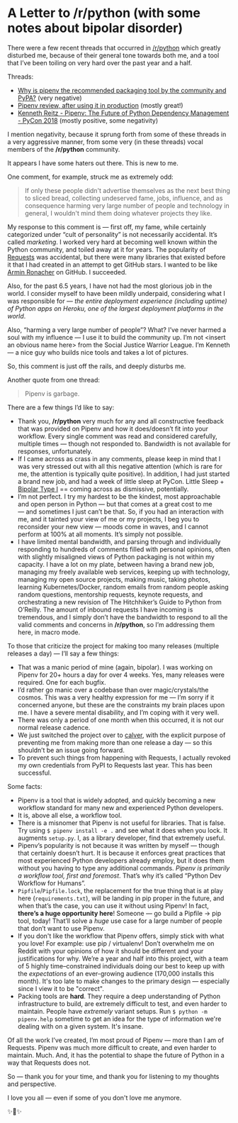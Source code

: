 # A Letter to /r/python (with some notes about bipolar disorder)

There were a few recent threads that occurred in [/r/python](https://reddit.com/r/python) which greatly disturbed me, because of their general tone towards both me, and a tool that I’ve been toiling on very hard over the past year and a half.

Threads:
- [Why is pipenv the recommended packaging tool by the community and PyPA?](https://www.reddit.com/r/Python/comments/8jd6aq/why_is_pipenv_the_recommended_packaging_tool_by/) (very negative)
- [Pipenv review, after using it in production](https://www.reddit.com/r/Python/comments/8jhtkh/pipenv_review_after_using_it_in_production/) (mostly great!)
- [Kenneth Reitz - Pipenv: The Future of Python Dependency Management - PyCon 2018](https://www.reddit.com/r/Python/comments/8jfmv8/kenneth_reitz_pipenv_the_future_of_python/) (mostly positive, some negativity)

I mention negativity, because it sprung forth from some of these threads in a very aggressive manner, from some very (in these threads) vocal members of the **/r/python** community.

It appears I have some haters out there. This is new to me.

One comment, for example, struck me as extremely odd:

> If only these people didn't advertise themselves as the next best thing to sliced bread, collecting undeserved fame, jobs, influence, and as consequence harming very large number of people and technology in general, I wouldn't mind them doing whatever projects they like.

My response to this comment is — first off, my fame, while certainly categorized under “cult of personality” is not necessarily accidental. It’s called *marketing*. I worked very hard at becoming well known within the Python community, and toiled away at it for years. The popularity of [Requests](https://python-requests.org) was accidental, but there were many libraries that existed before it that I had created in an attempt to get GitHub stars. I wanted to be like [Armin Ronacher](https://github.com/mitsuhiko) on GitHub. I succeeded.

Also, for the past 6.5 years, I have not had the most glorious job in the world. I consider myself to have been mildly underpaid, considering what I was responsible for — *the entire deployment experience (including uptime) of Python apps on Heroku, one of the largest deployment platforms in the world*.

Also, “harming a very large number of people”? What? I’ve never harmed a soul with my influence — I use it to build the community up. I’m not \<insert an obvious name here\> from the Social Justice Warrior League. I’m Kenneth — a nice guy who builds nice tools and takes a lot of pictures.

So, this comment is just off the rails, and deeply disturbs me.

Another quote from one thread:

> Pipenv is garbage.

There are a few things I’d like to say:

- Thank you, **/r/python** very much for any and all constructive feedback that was provided on Pipenv and how it does/doesn’t fit into your workflow. Every single comment was read and considered carefully, multiple times — though not responded to. Bandwidth is not available for responses, unfortunately.
- If I came across as crass in any comments, please keep in mind that I was very stressed out with all this negative attention (which is rare for me, the attention is typically quite positive). In addition, I had just started a brand new job, and had a week of little sleep at PyCon. Little Sleep + [Bipolar Type I](https://www.kennethreitz.org/essays/mentalhealtherror-an-exception-occurred) == coming across as dismissive, potentially.
- I’m not perfect. I try my hardest to be the kindest, most approachable and open person in Python — but that comes at a great cost to me — and sometimes I just can’t be that. So, if you had an interaction with me, and it tainted your view of me or my projects, I beg you to reconsider your new view — moods come in waves, and I cannot perform at 100% at all moments. It’s simply not possible.
- I have limited mental bandwidth, and parsing through and individually responding to hundreds of comments filled with personal opinions, often with slightly misaligned views of Python packaging is not within my capacity. I have a lot on my plate, between having a brand new job, managing my freely available web services, keeping up with technology, managing my open source projects, making music, taking photos, learning Kubernetes/Docker, random emails from random people asking random questions, mentorship requests, keynote requests, and orchestrating a new revision of The Hitchhiker’s Guide to Python from O’Reilly. The amount of inbound requests I have incoming is tremendous, and I simply don’t have the bandwidth to respond to all the valid comments and concerns in **/r/python**, so I’m addressing them here, in macro mode.

To those that criticize the project for making too many releases (multiple releases a day) — I’ll say a few things:

- That was a manic period of mine (again, bipolar). I was working on Pipenv for 20+ hours a day for over 4 weeks. Yes, many releases were required. One for each bugfix.
- I’d rather go manic over a codebase than over magic/crystals/the cosmos. This was a very healthy expression for me — I’m sorry if it concerned anyone, but these are the constraints my brain places upon me. I have a severe mental disability, and I’m coping with it very well.
- There was only a period of one month when this occurred, it is not our normal release cadence.
- We just switched the project over to [calver](http://calver.org), with the explicit purpose of preventing me from making more than one release a day — so this shouldn’t be an issue going forward.
- To prevent such things from happening with Requests, I actually revoked my own credentials from PyPI to Requests last year. This has been successful.

Some facts:

- Pipenv is a tool that is widely adopted, and quickly becoming a new workflow standard for many new and experienced Python developers.
- It is, above all else, a workflow tool.
- There is a misnomer that Pipenv is not useful for libraries. That is false. Try using `$ pipenv install -e .` and see what it does when you lock. It augments `setup.py`. I, as a library developer, find that extremely useful.
- Pipenv’s popularity is not because it was written by myself — though that certainly doesn’t hurt. It is because it enforces great practices that most experienced Python developers already employ, but it does them without you having to type any additional commands. *Pipenv is primarily a workflow tool, first and foremost*. That’s why it’s called “Python Dev Workflow for Humans”.
- `Pipfile`/`Pipfile.lock`, the replacement for the true thing that is at play here (`requirements.txt`), will be landing in pip proper in the future, and when that’s the case, you can use it without using Pipenv! In fact, **there’s a huge opportunity here**! Someone — go build a Pipfile -\> pip tool, today! That’ll solve a *huge* use case for a large number of people that don’t want to use Pipenv.
- If you don't like the workflow that Pipenv offers, simply stick with what you love! For example: use pip / virtualenv! Don’t overwhelm me on Reddit with your opinions of how it should be different and your justifications for why. We’re a year and half into this project, with a team of 5 highly time–constrained individuals doing our best to keep up with the *expectations* of an ever-growing audience (170,000 installs this month). It's too late to make changes to the primary design — especially since I view it to be "correct".
- Packing tools are **hard**. They require a deep understanding of Python infrastructure to build, are extremely difficult to test, and even harder to maintain. People have *extremely* variant setups. Run `$ python -m pipenv.help` sometime to get an idea for the type of information we're dealing with on a given system. It's insane.

Of all the work I’ve created, I’m most proud of Pipenv — more than I am of Requests. Pipenv was much more difficult to create, and even harder to maintain. Much. And, it has the potential to shape the future of Python in a way that Requests does not.

So — thank you for your time, and thank you for listening to my thoughts and perspective.

I love you all — even if some of you don't love me anymore.

✨🍰✨

